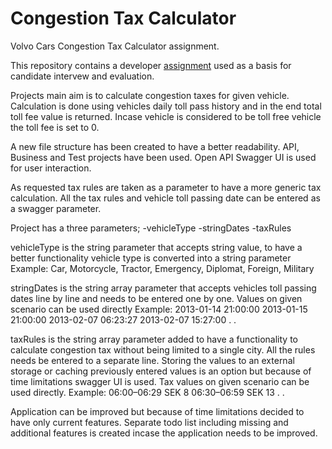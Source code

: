 # Congestion Tax Calculator

Volvo Cars Congestion Tax Calculator assignment.

This repository contains a developer [assignment](ASSIGNMENT.md) used as a basis for candidate intervew and evaluation.

Projects main aim is to calculate congestion taxes for given vehicle. Calculation is done using vehicles daily toll pass history and in the end total toll fee value is returned. Incase vehicle is considered to be toll free vehicle the toll fee is set to 0.

A new file structure has been created to have a better readability. API, Business and Test projects have been used. Open API Swagger UI is used for user interaction. 

As requested tax rules are taken as a parameter to have a more generic tax calculation. All the tax rules and vehicle toll passing date can be entered as a swagger parameter.

Project has a three parameters;
-vehicleType
-stringDates
-taxRules

vehicleType is the string parameter that accepts string value, to have a better functionality vehicle type is converted into a string parameter
Example: Car, Motorcycle, Tractor, Emergency, Diplomat, Foreign, Military

stringDates is the string array parameter that accepts vehicles toll passing dates line by line and needs to be entered one by one. Values on given scenario can be used directly
Example: 
2013-01-14 21:00:00
2013-01-15 21:00:00
2013-02-07 06:23:27
2013-02-07 15:27:00
.
.

taxRules is the string array parameter added to have a functionality to calculate congestion tax without being limited to a single city. All the rules needs be entered to a separate line. Storing the values to an external storage or caching previously entered values is an option but because of time limitations swagger UI is used. Tax values on given scenario can be used directly. 
Example:
06:00–06:29	SEK 8
06:30–06:59	SEK 13
.
.

Application can be improved but because of time limitations decided to have only current features. Separate todo list including missing and additional features is created incase the application needs to be improved.
